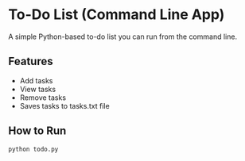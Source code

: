 # To-Do List (Command Line App)

A simple Python-based to-do list you can run from the command line.

## Features
- Add tasks
- View tasks
- Remove tasks
- Saves tasks to tasks.txt file

## How to Run

```bash
python todo.py